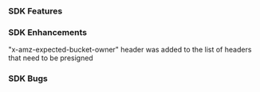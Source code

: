 ### SDK Features

### SDK Enhancements
"x-amz-expected-bucket-owner" header was added to the list of headers that need to be presigned

### SDK Bugs
